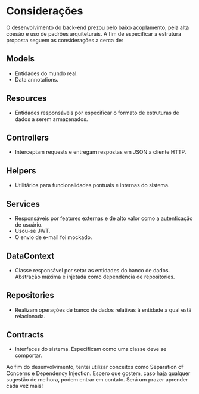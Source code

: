 # Considerações

O desenvolvimento do back-end prezou pelo baixo acoplamento, pela alta coesão e uso de padrões arquiteturais.
A fim de especificar a estrutura proposta seguem as considerações a cerca de:

## Models
- Entidades do mundo real.
- Data annotations.

## Resources
- Entidades responsáveis por especificar o formato de estruturas de dados a serem armazenados.

## Controllers
- Interceptam requests e entregam respostas em JSON a cliente HTTP.

## Helpers
- Utilitários para funcionalidades pontuais e internas do sistema.

## Services
- Responsáveis por features externas e de alto valor como a autenticação de usuário.
- Usou-se JWT.
- O envio de e-mail foi mockado.

## DataContext
- Classe responsável por setar as entidades do banco de dados. Abstração máxima e injetada como dependência de repositories.

## Repositories
- Realizam operações de banco de dados relativas à entidade a qual está relacionada.

## Contracts
- Interfaces do sistema. Especificam como uma classe deve se comportar.

Ao fim do desenvolvimento, tentei utilizar conceitos como Separation of Concerns e Dependency Injection.
Espero que gostem, caso haja qualquer sugestão de melhora, podem entrar em contato.
Será um prazer aprender cada vez mais!
